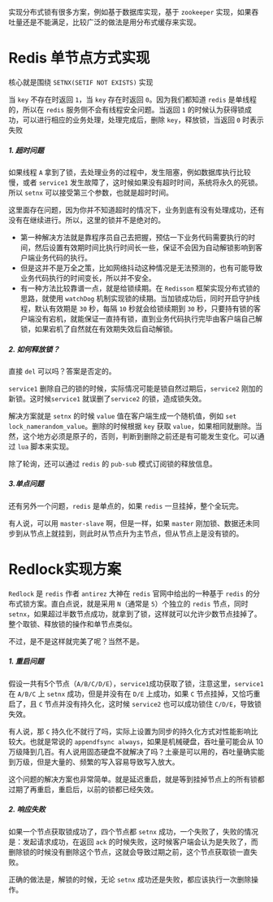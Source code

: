 实现分布式锁有很多方案，例如基于数据库实现，基于 `zookeeper` 实现，如果吞吐量还是不能满足，比较广泛的做法是用分布式缓存来实现。



# Redis 单节点方式实现

核心就是围绕 `SETNX(SETIF NOT EXISTS)` 实现

当 `key` 不存在时返回 `1`，当 `key` 存在时返回 `0`。因为我们都知道 `redis` 是单线程的，所以在 `redis` 服务侧不会有线程安全问题。当返回 `1` 的时候认为获得锁成功，可以进行相应的业务处理，处理完成后，删除 `key`，释放锁，当返回 `0` 时表示失败



##### 1. 超时问题

如果线程 `A` 拿到了锁，去处理业务的过程中，发生阻塞，例如数据库执行比较慢，或者 `service1` 发生故障了，这时候如果没有超时时间，系统将永久的死锁。所以 `setnx` 可以接受第三个参数，也就是超时时间。

这里面存在问题，因为你并不知道超时的情况下，业务到底有没有处理成功，还有没有在继续进行。所以，这里的锁并不是绝对的。

- 第一种解决方法就是靠程序员自己去把握，预估一下业务代码需要执行的时间，然后设置有效期时间比执行时间长一些，保证不会因为自动解锁影响到客户端业务代码的执行。
- 但是这并不是万全之策，比如网络抖动这种情况是无法预测的，也有可能导致业务代码执行的时间变长，所以并不安全。
- 有一种方法比较靠谱一点，就是给锁续期。在 `Redisson` 框架实现分布式锁的思路，就使用 `watchDog` 机制实现锁的续期。当加锁成功后，同时开启守护线程，默认有效期是 `30` 秒，每隔 `10` 秒就会给锁续期到 `30` 秒，只要持有锁的客户端没有宕机，就能保证一直持有锁，直到业务代码执行完毕由客户端自己解锁，如果宕机了自然就在有效期失效后自动解锁。



##### 2. 如何释放锁？

直接 `del` 可以吗？答案是否定的。

`service1` 删除自己的锁的时候，实际情况可能是锁自然过期后，`service2` 刚加的新锁。这时候`service1` 就误删了`service2` 的锁，造成锁失效。

解决方案就是 `setnx` 的时候 `value` 值在客户端生成一个随机值，例如 `set lock_namerandom_value`。删除的时候根据 `key` 获取 `value`，如果相同就删除。当然，这个地方必须是原子的，否则，判断到删除之前还是有可能发生变化。可以通过 `lua` 脚本来实现。

除了轮询，还可以通过 `redis` 的 `pub-sub` 模式订阅锁的释放信息。



##### 3.单点问题

还有另外一个问题，`redis` 是单点的，如果 `redis` 一旦挂掉，整个全玩完。

有人说，可以用 `master-slave` 啊，但是一样，如果 `master` 刚加锁、数据还未同步到从节点上就挂到，则此时从节点升为主节点，但从节点上是没有锁的。





# Redlock实现方案

`Redlock` 是 `redis` 作者 `antirez` 大神在 `redis` 官网中给出的一种基于 `redis` 的分布式锁方案。直白点说，就是采用 `N`（通常是 `5`）个独立的 `redis` 节点，同时`setnx`，如果超过半数节点成功，就拿到了锁，这样就可以允许少数节点挂掉了。整个取锁、释放锁的操作和单节点类似。



不过，是不是这样就完美了呢？当然不是。

##### 1.  重启问题

假设一共有5个节点（`A/B/C/D/E`），`service1`成功获取了锁，注意这里，`service1` 在 `A/B/C` 上 `setnx` 成功，但是并没有在 `D/E` 上成功，如果 `C` 节点挂掉，又恰巧重启了，且 `C` 节点并没有持久化，这时候 `service2` 也可以成功锁住 `C/D/E`，导致锁失效。

有人说，那 `C` 持久化不就行了吗，实际上设置为同步的持久化方式对性能影响比较大。也就是常说的 `appendfsync always`，如果是机械硬盘，吞吐量可能会从 10万级降到几百。有人说用固态硬盘不就解决了吗？土豪是可以用的，吞吐量确实能到万级，但是大量的、频繁的写入容易导致写入放大。

这个问题的解决方案也非常简单。就是延迟重启，就是等到挂掉节点上的所有锁都过期了再重启，重启后，以前的锁都已经失效。



##### 2.  响应失败

如果一个节点获取锁成功了，四个节点都 `setnx` 成功，一个失败了，失败的情况是：发起请求成功，在返回 `ack` 的时候失败，这时候客户端会认为是失败了，而删除锁的时候没有删除这个节点，这就会导致过期之前，这个节点获取锁一直失败。

正确的做法是，解锁的时候，无论 `setnx` 成功还是失败，都应该执行一次删除操作。